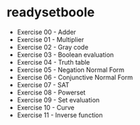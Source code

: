 # readysetboole

 - Exercise 00 - Adder
 - Exercise 01 - Multiplier
 - Exercise 02 - Gray code
 - Exercise 03 - Boolean evaluation
 - Exercise 04 - Truth table
 - Exercise 05 - Negation Normal Form
 - Exercise 06 - Conjunctive Normal Form
 - Exercise 07 - SAT
 - Exercise 08 - Powerset
 - Exercise 09 - Set evaluation
 - Exercise 10 - Curve
 - Exercise 11 - Inverse function

